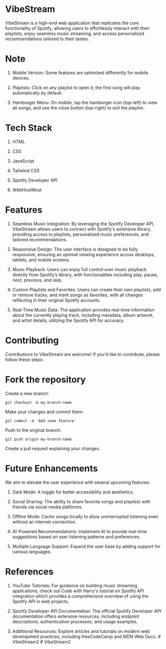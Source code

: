 # VibeStream
VibeStream is a high-end web application that replicates the core functionality of Spotify, allowing users to effortlessly interact with their playlists, enjoy seamless music streaming, and access personalized recommendations tailored to their tastes.

# Note

1. Mobile Version: Some features are optimized differently for mobile devices.

2. Playlists: Click on any playlist to open it; the first song will play automatically by default.

3. Hamburger Menu: On mobile, tap the hamburger icon (top-left) to view all songs, and use the close button (top-right) to exit the playlist.


# Tech Stack

1. HTML

2. CSS

3. JavaScript

4. Tailwind CSS

5. Spotify Developer API

6. WebHostMost

# Features

1. Seamless Music Integration:
By leveraging the Spotify Developer API, VibeStream allows users to connect with Spotify's extensive library, providing access to playlists, personalized music preferences, and tailored recommendations.

2. Responsive Design:
The user interface is designed to be fully responsive, ensuring an optimal viewing experience across desktops, tablets, and mobile screens.

3. Music Playback:
Users can enjoy full control over music playback directly from Spotify’s library, with functionalities including play, pause, next, previous, and skip.

4. Custom Playlists and Favorites:
Users can create their own playlists, add or remove tracks, and mark songs as favorites, with all changes reflecting in their original Spotify accounts.

5. Real-Time Music Data:
The application provides real-time information about the currently playing track, including metadata, album artwork, and artist details, utilizing the Spotify API for accuracy.

# Contributing
Contributions to VibeStream are welcome! If you'd like to contribute, please follow these steps:

# Fork the repository
Create a new branch:
```
git checkout -b my-branch-name
```
Make your changes and commit them:
```
git commit -m 'Add some feature'
```
Push to the original branch:
```
git push origin my-branch-name
```
Create a pull request explaining your changes.

# Future Enhancements
We aim to elevate the user experience with several upcoming features:

1. Dark Mode: A toggle for better accessibility and aesthetics.

2. Social Sharing: The ability to share favorite songs and playlists with friends via social media platforms.

3. Offline Mode: Cache songs locally to allow uninterrupted listening even without an internet connection.

4. AI-Powered Recommendations: Implement AI to provide real-time suggestions based on user listening patterns and preferences.

5. Multiple Language Support: Expand the user base by adding support for various languages.



# References

1. YouTube Tutorials: For guidance on building music streaming applications, check out Code with Harry's tutorial on Spotify API integration which provides a comprehensive overview of using the Spotify API in web projects.

2. Spotify Developer API Documentation: The official Spotify Developer API documentation offers extensive resources, including endpoint descriptions, authentication processes, and usage examples.

3. Additional Resources: Explore articles and tutorials on modern web development practices, including freeCodeCamp and MDN Web Docs.
#   V i b e S t r e a m 2  
 #   V i b e S t r e a m 2  
 